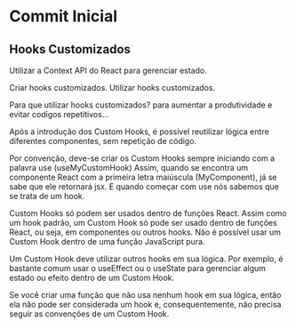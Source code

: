 # Commit Inicial

## Hooks Customizados

Utilizar a Context API do React para gerenciar estado.

Criar hooks customizados.
Utilizar hooks customizados.

Para que utilizar hooks customizados? para aumentar a produtividade e evitar codigos repetitivos...

Após a introdução dos Custom Hooks, é possível reutilizar lógica entre diferentes componentes, sem repetição de código.

Por convenção, deve-se criar os Custom Hooks sempre iniciando com a palavra use (useMyCustomHook)
Assim, quando se encontra um componente React com a primeira letra maiúscula (MyComponent), já se sabe que ele retornará jsx.
E quando começar com use nós sabemos que se trata de um hook.

Custom Hooks só podem ser usados dentro de funções React.
Assim como um hook padrão, um Custom Hook só pode ser usado dentro de funções React, ou seja, em componentes ou outros hooks.
Não é possível usar um Custom Hook dentro de uma função JavaScript pura.

Um Custom Hook deve utilizar outros hooks em sua lógica.
Por exemplo, é bastante comum usar o useEffect ou o useState para gerenciar algum estado ou efeito dentro de um Custom Hook.

Se você criar uma função que não usa nenhum hook em sua lógica,
então ela não pode ser considerada um hook e, consequentemente,
não precisa seguir as convenções de um Custom Hook.

